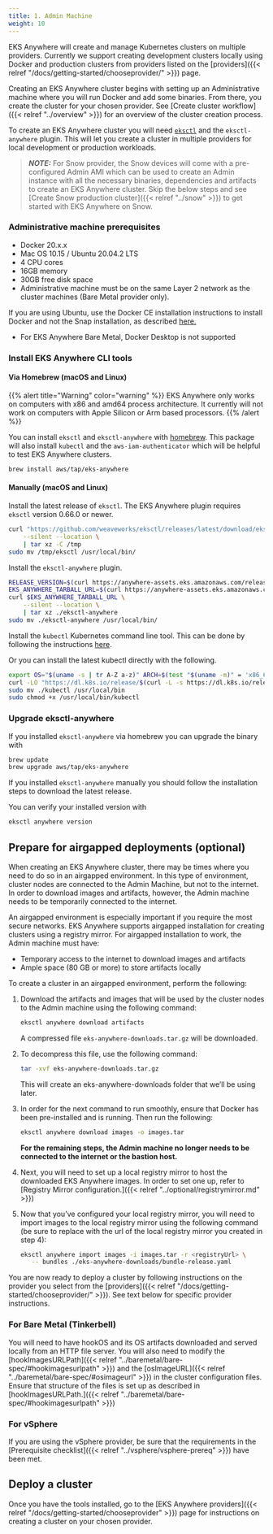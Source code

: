 ```yaml
---
title: 1. Admin Machine
weight: 10
---
```


EKS Anywhere will create and manage Kubernetes clusters on multiple providers.
Currently we support creating development clusters locally using Docker and production clusters from providers listed on the [providers]({{< relref "/docs/getting-started/chooseprovider/" >}}) page.

Creating an EKS Anywhere cluster begins with setting up an Administrative machine where you will run Docker and add some binaries.
From there, you create the cluster for your chosen provider.
See [Create cluster workflow]({{< relref "../overview" >}}) for an overview of the cluster creation process.

To create an EKS Anywhere cluster you will need [`eksctl`](https://eksctl.io) and the `eksctl-anywhere` plugin.
This will let you create a cluster in multiple providers for local development or production workloads.

>**_NOTE:_** For Snow provider, the Snow devices will come with a pre-configured Admin AMI which can be used to create an Admin instance with all the necessary binaries, dependencies and artifacts to create an EKS Anywhere cluster. Skip the below steps and see [Create Snow production cluster]({{< relref "../snow" >}}) to get started with EKS Anywhere on Snow.

### Administrative machine prerequisites

- Docker 20.x.x
- Mac OS 10.15 / Ubuntu 20.04.2 LTS
- 4 CPU cores
- 16GB memory
- 30GB free disk space
- Administrative machine must be on the same Layer 2 network as the cluster machines (Bare Metal provider only).

If you are using Ubuntu, use the Docker CE installation instructions to install Docker and not the Snap installation, as described [here.](https://docs.docker.com/engine/install/ubuntu/)

* For EKS Anywhere Bare Metal, Docker Desktop is not supported

### Install EKS Anywhere CLI tools

#### Via Homebrew (macOS and Linux)

{{% alert title="Warning" color="warning" %}}
EKS Anywhere only works on computers with x86 and amd64 process architecture.
It currently will not work on computers with Apple Silicon or Arm based processors.
{{% /alert %}}

You can install `eksctl` and `eksctl-anywhere` with [homebrew](http://brew.sh/).
This package will also install `kubectl` and the `aws-iam-authenticator` which will be helpful to test EKS Anywhere clusters.

```bash
brew install aws/tap/eks-anywhere
```

#### Manually (macOS and Linux)

Install the latest release of `eksctl`.
The EKS Anywhere plugin requires `eksctl` version 0.66.0 or newer.

```bash
curl "https://github.com/weaveworks/eksctl/releases/latest/download/eksctl_$(uname -s)_amd64.tar.gz" \
    --silent --location \
    | tar xz -C /tmp
sudo mv /tmp/eksctl /usr/local/bin/
```

Install the `eksctl-anywhere` plugin.

```bash
RELEASE_VERSION=$(curl https://anywhere-assets.eks.amazonaws.com/releases/eks-a/manifest.yaml --silent --location | yq ".spec.latestVersion")
EKS_ANYWHERE_TARBALL_URL=$(curl https://anywhere-assets.eks.amazonaws.com/releases/eks-a/manifest.yaml --silent --location | yq ".spec.releases[] | select(.version==\"$RELEASE_VERSION\").eksABinary.$(uname -s | tr A-Z a-z).uri")
curl $EKS_ANYWHERE_TARBALL_URL \
    --silent --location \
    | tar xz ./eksctl-anywhere
sudo mv ./eksctl-anywhere /usr/local/bin/
```

Install the `kubectl` Kubernetes command line tool.
This can be done by following the instructions [here](https://kubernetes.io/docs/tasks/tools/).

Or you can install the latest kubectl directly with the following.

```bash
export OS="$(uname -s | tr A-Z a-z)" ARCH=$(test "$(uname -m)" = 'x86_64' && echo 'amd64' || echo 'arm64')
curl -LO "https://dl.k8s.io/release/$(curl -L -s https://dl.k8s.io/release/stable.txt)/bin/${OS}/${ARCH}/kubectl"
sudo mv ./kubectl /usr/local/bin
sudo chmod +x /usr/local/bin/kubectl
```

### Upgrade eksctl-anywhere

If you installed `eksctl-anywhere` via homebrew you can upgrade the binary with

```bash
brew update
brew upgrade aws/tap/eks-anywhere
```

If you installed `eksctl-anywhere` manually you should follow the installation steps to download the latest release.

You can verify your installed version with

```bash
eksctl anywhere version
```

## Prepare for airgapped deployments (optional)

When creating an EKS Anywhere cluster, there may be times where you need to do so in an airgapped
environment.
In this type of environment, cluster nodes are connected to the Admin Machine, but not to the
internet.
In order to download images and artifacts, however, the Admin machine needs to be temporarily
connected to the internet.

An airgapped environment is especially important if you require the most secure networks.
EKS Anywhere supports airgapped installation for creating clusters using a registry mirror.
For airgapped installation to work, the Admin machine must have:

* Temporary access to the internet to download images and artifacts
* Ample space (80 GB or more) to store artifacts locally


To create a cluster in an airgapped environment, perform the following:

1. Download the artifacts and images that will be used by the cluster nodes to the Admin machine using the following command:
   ```bash
   eksctl anywhere download artifacts
   ```
   A compressed file `eks-anywhere-downloads.tar.gz` will be downloaded.

1. To decompress this file, use the following command:
   ```bash
   tar -xvf eks-anywhere-downloads.tar.gz
   ```
   This will create an eks-anywhere-downloads folder that we’ll be using later.

1. In order for the next command to run smoothly, ensure that Docker has been pre-installed and is running. Then run the following:
   ```bash
   eksctl anywhere download images -o images.tar
   ```

   **For the remaining steps, the Admin machine no longer needs to be connected to the internet or the bastion host.**

1. Next, you will need to set up a local registry mirror to host the downloaded EKS Anywhere images. In order to set one up, refer to [Registry Mirror configuration.]({{< relref "../optional/registrymirror.md" >}})

1. Now that you’ve configured your local registry mirror, you will need to import images to the local registry mirror using the following command (be sure to replace <registryUrl> with the url of the local registry mirror you created in step 4):
   ```bash
   eksctl anywhere import images -i images.tar -r <registryUrl> \
      -- bundles ./eks-anywhere-downloads/bundle-release.yaml
   ```
You are now ready to deploy a cluster by following instructions on the provider you select from the [providers]({{< relref "/docs/getting-started/chooseprovider/" >}}). See text below for specific provider instructions.

### For Bare Metal (Tinkerbell)
You will need to have hookOS and its OS artifacts downloaded and served locally from an HTTP file server.
You will also need to modify the [hookImagesURLPath]({{< relref "../baremetal/bare-spec/#hookimagesurlpath" >}}) and the [osImageURL]({{< relref "../baremetal/bare-spec/#osimageurl" >}}) in the cluster configuration files.
Ensure that structure of the files is set up as described in [hookImagesURLPath.]({{< relref "../baremetal/bare-spec/#hookimagesurlpath" >}})

### For vSphere
If you are using the vSphere provider, be sure that the requirements in the
[Prerequisite checklist]({{< relref "../vsphere/vsphere-prereq" >}}) have been met.

## Deploy a cluster

Once you have the tools installed, go to the [EKS Anywhere providers]({{< relref "/docs/getting-started/chooseprovider" >}}) page for instructions on creating a cluster on your chosen provider.
